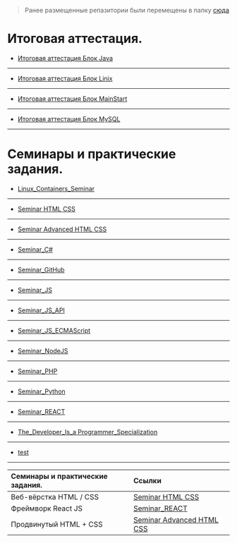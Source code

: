 
 > Ранее размещенные репазитории были перемещены в папку [сюда](./Other_works_and_projects/)



# Итоговая аттестация.

- [Итоговая аттестация Блок Java](./Final_control_work_on_the_java_block/)
---
- [Итоговая аттестация Блок Linix](./Final_control_work_on_the_linux_block/)
---
- [Итоговая аттестация Блок MainStart](./Final_control_work_on_the_main_block/)
---
- [Итоговая аттестация Блок MySQL](./Final_control_work_on_the_MySQL_block/)
---
# Семинары и практические задания.

- [Linux_Containers_Seminar](./Linux_Containers_Seminar/)
---
- [Seminar HTML CSS](./Seminar%20HTML%20CSS/)
---
- [Seminar Advanced HTML CSS](./Seminar%20Advanced%20HTML%20CSS/)
---
- [Seminar_C#](./Seminar_C#/)
---
- [Seminar_GitHub](./Seminar_GitHub/)
---
- [Seminar_JS](./Seminar_JS/)
---
- [Seminar_JS_API](./Seminar_JS_API/)
---
- [Seminar_JS_ECMAScript](./Seminar_JS_ECMAScript/)
---
- [Seminar_NodeJS](./Seminar_NodeJS/)
---
- [Seminar_PHP](./Seminar_PHP/)
---
- [Seminar_Python](./Seminar_Python/)
---
- [Seminar_REACT](./Seminar_REACT/)
---
- [The_Developer_Is_a Programmer_Specialization](./The_Developer_Is_a%20Programmer_Specialization/)
---
- [test](./../Home_Work_Zuev_M/)
---
|Семинары и практические задания.|Ссылки|
|:-|:-|
|Веб-вёрстка HTML / CSS|[Seminar HTML CSS](./Seminar%20HTML%20CSS/)|
|Фреймворк React JS|[Seminar_REACT](./Seminar_REACT/)|
|Продвинутый HTML + CSS|[Seminar Advanced HTML CSS](./Seminar%20Advanced%20HTML%20CSS/)|
